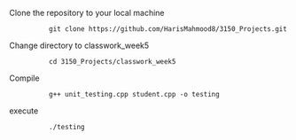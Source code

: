 Clone the repository to your local machine

              git clone https://github.com/HarisMahmood8/3150_Projects.git
              
              
Change directory to classwork_week5

              cd 3150_Projects/classwork_week5
                 
Compile

              g++ unit_testing.cpp student.cpp -o testing

execute

              ./testing
